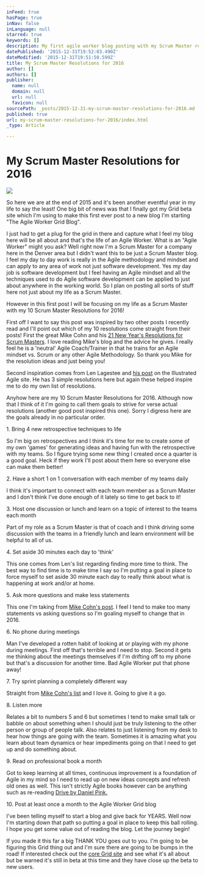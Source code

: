 ```yaml
---
inFeed: true
hasPage: true
inNav: false
inLanguage: null
starred: true
keywords: []
description: My first agile worker blog posting with my Scrum Master resolutions for 2016
datePublished: '2015-12-31T19:52:03.490Z'
dateModified: '2015-12-31T19:51:50.599Z'
title: My Scrum Master Resolutions for 2016
author: []
authors: []
publisher:
  name: null
  domain: null
  url: null
  favicon: null
sourcePath: _posts/2015-12-31-my-scrum-master-resolutions-for-2016.md
published: true
url: my-scrum-master-resolutions-for-2016/index.html
_type: Article

---
```

# My Scrum Master Resolutions for 2016
![](https://the-grid-user-content.s3-us-west-2.amazonaws.com/1f7dbafd-ff84-4f04-8383-97918ffc9a67.jpg)

So here we are at the end of 2015 and it's been another eventful year in my life to say the least!   One big bit of news was that I finally got my Grid beta site which I'm using to make this first ever post to a new blog I'm starting "The Agile Worker Grid Blog".  

I just had to get a plug for the grid in there and capture what I feel my blog here will be all about and that's the life of an Agile Worker.   What is an "Agile Worker" might you ask?   Well right now I'm a Scrum Master for a company here in the Denver area but I didn't want this to be just a Scrum Master blog.  I feel my day to day work is really in the Agile methodology and mindset and can apply to any area of work not just software development.   Yes my day job is software development but I feel having an Agile mindset and all the techniques used to do Agile software development can be applied to just about anywhere in the working world.  So I plan on posting all sorts of stuff here not just about my life as a Scrum Master.

However in this first post I will be focusing on my life as a Scrum Master with my 10 Scrum Master Resolutions for 2016!

First off I want to say this post was inspired by two other posts I recently read and I'll point out which of my 10 resolutions come straight from their posts!   First the great Mike Cohn and his [21 New Year's Resolutions for Scrum Masters][0].   I love reading Mike's blog and the advice he gives.  I really feel he is a 'neutral' Agile Coach/Trainer in that he trains for an Agile mindset vs.  Scrum or any other Agile Methodology.   So thank you Mike for the resolution ideas and just being you!   

Second inspiration comes from Len Lagestee and [his post][1] on the Illustrated Agile site.   He has 3 simple resolutions here but again these helped inspire me to do my own list of resolutions.

Anyhow here are my 10 Scrum Master Resolutions for 2016\.   Although now that I think of it I'm going to call them goals to strive for verse actual resolutions (another good post inspired this one).    Sorry I digress here are the goals already in no particular order.

1\.  Bring 4 new retrospective techniques to life

So I'm big on retrospectives and I think it's time for me to create some of my own 'games' for generating ideas and having fun with the retrospective with my teams.   So I figure trying some new thing I created once a quarter is a good goal.   Heck if they work I'll post about them here so everyone else can make them better!

2\.  Have a short 1 on 1 conversation with each member of my teams daily

I think it's important to connect with each team member as a Scrum Master and I don't think I've done enough of it lately so time to get back to it!

3\.  Host one discussion or lunch and learn on a topic of interest to the teams each month

Part of my role as a Scrum Master is that of coach and I think driving some discussion with the teams in a friendly lunch and learn environment will be helpful to all of us.

4\.  Set aside 30 minutes each day to 'think'

This one comes from Len's list regarding finding more time to think.   The best way to find time is to make time I say so I'm putting a goal in place to force myself to set aside 30 minute each day to really think about what is happening at work and/or at home.

5\.  Ask more questions and make less statements

This one I'm taking from [Mike Cohn's post][0].   I feel I tend to make too many statements vs asking questions so I'm goaling myself to change that in 2016\.

6\.  No phone during meetings

Man I've developed a rotten habit of looking at or playing with my phone during meetings.   First off that's terrible and I need to stop.  Second it gets me thinking about the meetings themselves if I'm drifting off to my phone but that's a discussion for another time.   Bad Agile Worker put that phone away!

7\.  Try sprint planning a completely different way

Straight from [Mike Cohn's list][0] and I love it.  Going to give it a go.

8\.  Listen more

Relates a bit to numbers 5 and 6 but sometimes I tend to make small talk or babble on about something when I should just be truly listening to the other person or group of people talk.   Also relates to just listening from my desk to hear how things are going with the team.  Sometimes it is amazing what you learn about team dynamics or hear impediments going on that I need to get up and do something about.

9\.  Read on professional book a month

Got to keep learning at all times, continuous improvement is a foundation of Agile in my mind so I need to read up on new ideas concepts and refresh old ones as well.   This isn't strictly Agile books however can be anything such as re-reading [Drive by Daniel Pink.][2]

10\.  Post at least once a month to the Agile Worker Grid blog

I've been telling myself to start a blog and give back for YEARS.   Well now I'm starting down that path so putting a goal in place to keep this ball rolling.   I hope you get some value out of reading the blog.   Let the journey begin!

If you made it this far a big THANK YOU goes out to you.   I'm going to be figuring this Grid thing out and I'm sure there are going to be bumps in the road!   If interested check out the [core Grid site][3] and see what it's all about but be warned it's still in beta at this time and they have close up the beta to new users.

[0]: https://www.mountaingoatsoftware.com/blog/21-new-years-resolutions-for-scrum-masters
[1]: http://illustratedagile.com/2015/12/28/5th-annual-scrum-master-resolutions-2016-edition/
[2]: http://www.amazon.com/Drive-Surprising-Truth-About-Motivates/dp/1594484805/ref=sr_1_1?ie=UTF8&qid=1451591143&sr=8-1&keywords=drive+book
[3]: https://thegrid.io/